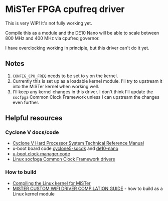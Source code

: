 # MiSTer FPGA cpufreq driver

This is very WIP! It's not fully working yet.

Compile this as a module and the DE10 Nano will be able to scale between 800
MHz and 400 MHz via cpufreq governor.

I have overclocking working in principle, but this driver can't do it yet.

## Notes
1. `CONFIG_CPU_FREQ` needs to be set to `y` on the kernel.
2. Currently this is set up as a loadable kernel module. I'll try to upstream it into the MiSTer kernel when working well.
3. I'll keep any kernel changes in this driver. I don't think I'll update the `socfpga` Common Clock Framework unless I can upstream the changes even further.

## Helpful resources

### Cyclone V docs/code
- [Cyclone V Hard Processor System Technical Reference Manual](https://www.intel.com/content/dam/www/programmable/us/en/pdfs/literature/hb/cyclone-v/cv_54019.pdf)
- u-boot board code [cyclone5-socdk](https://github.com/altera-opensource/u-boot-socfpga/tree/socfpga_v2021.07/board/altera/cyclone5-socdk/qts) and [de10-nano](https://github.com/altera-opensource/u-boot-socfpga/tree/socfpga_v2021.07/board/terasic/de10-nano/qts)
- [u-boot clock manager code](https://github.com/altera-opensource/u-boot-socfpga/blob/socfpga_v2021.07/arch/arm/mach-socfpga/clock_manager_gen5.c)
- [Linux socfpga Common Clock Framework drivers](https://github.com/altera-opensource/linux-socfpga/tree/socfpga-5.15/drivers/clk/socfpga)

### How to build
- [Compiling the Linux kernel for MiSTer](https://github.com/MiSTer-devel/Main_MiSTer/wiki/Compiling-the-Linux-kernel-for-MiSTer)
- [MISTER CUSTOM WIFI DRIVER COMPILATION GUIDE](https://github.com/MiSTer-devel/Main_MiSTer/wiki/MISTER-CUSTOM-WIFI-DRIVER-COMPILATION-GUIDE) - how to build as a Linux kernel module
